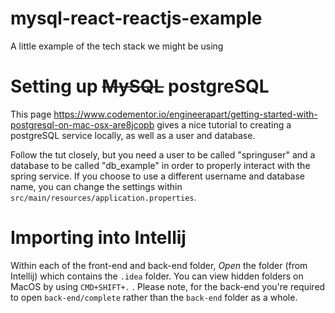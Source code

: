 # mysql-react-reactjs-example
A little example of the tech stack we might be using


# Setting up ~~MySQL~~ postgreSQL
This page https://www.codementor.io/engineerapart/getting-started-with-postgresql-on-mac-osx-are8jcopb gives a nice tutorial to creating a postgreSQL service locally, as well as a user and database.

Follow the tut closely, but you need a user to be called "springuser" and a database to be called "db_example" in order to properly interact with the spring service. If you choose to use a different username and database name, you can change the settings within `src/main/resources/application.properties`. 

# Importing into Intellij
Within each of the front-end and back-end folder, *Open* the folder (from Intellij) which contains the `.idea` folder. You can view hidden folders on MacOS by using `CMD+SHIFT+.` . Please note, for the back-end you're required to open `back-end/complete` rather than the `back-end` folder as a whole.

